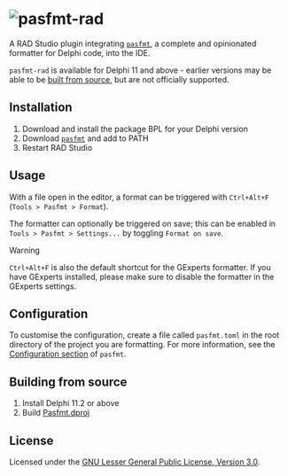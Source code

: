 <h1 id="pasfmt-rad">
  <picture>
    <source media="(prefers-color-scheme: dark)" srcset="docs/images/pasfmt-rad-title-dark.png">
    <source media="(prefers-color-scheme: light)" srcset="docs/images/pasfmt-rad-title-light.png">
    <img alt="pasfmt-rad" src="docs/images/pasfmt-rad-title-light.png"/>
  </picture>
</h1>

A RAD Studio plugin integrating [`pasfmt`](https://github.com/system-detox/pasfmt), a complete
and opinionated formatter for Delphi code, into the IDE.

`pasfmt-rad` is available for Delphi 11 and above - earlier versions may be able to be
[built from source](#building-from-source), but are not officially supported.

## Installation

1. Download and install the package BPL for your Delphi version
2. Download [`pasfmt`](https://github.com/system-detox/pasfmt) and add to PATH
3. Restart RAD Studio

## Usage

With a file open in the editor, a format can be triggered with `Ctrl+Alt+F` (`Tools > Pasfmt > Format`).

The formatter can optionally be triggered on save; this can be enabled in  `Tools > Pasfmt > Settings...` by toggling
`Format on save`.

> [!WARNING]
> `Ctrl+Alt+F` is also the default shortcut for the GExperts formatter. If you have GExperts installed, please make sure
> to disable the formatter in the GExperts settings.

## Configuration

To customise the configuration, create a file called `pasfmt.toml` in the root directory of the project you are
formatting. For more information, see the
[Configuration section](https://github.com/system-detox/pasfmt#Configuration) of `pasfmt`.

## Building from source

1. Install Delphi 11.2 or above
2. Build [Pasfmt.dproj](Pasfmt.dproj)

## License

Licensed under the [GNU Lesser General Public License, Version 3.0](https://www.gnu.org/licenses/lgpl-3.0.txt).